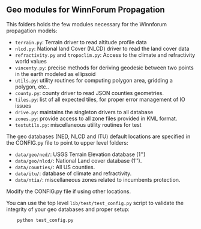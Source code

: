 ## Geo modules for WinnForum Propagation

This folders holds the few modules necessary for the Winnforum propagation
models:

 - `terrain.py`: Terrain driver to read altitude profile data
 - `nlcd.py`: National land Cover (NLCD) driver to read the land cover data
 - `refractivity.py` and `tropoclim.py`: Access to the climate and refractivity world values
 - `vincenty.py`: precise methods for deriving geodesic between two points in the earth
 modeled as ellipsoid
 - `utils.py`: utility routines for computing polygon area, gridding a polygon, etc..
 - `county.py`: county driver to read JSON counties geometries.
 - `tiles.py`: list of all expected tiles, for proper error management of IO issues
 - `drive.py`: maintains the singleton drivers to all database
 - `zones.py`: provide access to all zone files provided in KML format.
 - `testutils.py`: miscellaneous utility routines for test

The geo databases (NED, NLCD and ITU) default locations are specified in
the CONFIG.py file to point to upper level folders:

 - `data/geo/ned/`: USGS Terrain Elevation database (1'')
 - `data/geo/nlcd/`: National Land cover database (1'').
 - `data/counties/`: All US counties.
 - `data/itu/`: database of climate and refractivity. 
 - `data/ntia/`: miscellaneous zones related to incumbents protection.
 
Modify the CONFIG.py file if using other locations.

You can use the top level `lib/test/test_config.py` script to validate
the integrity of your geo databases and proper setup:

```
    python test_config.py
```

